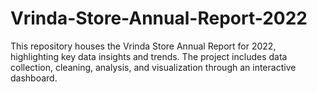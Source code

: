 # Vrinda-Store-Annual-Report-2022
This repository houses the Vrinda Store Annual Report for 2022, highlighting key data insights and trends. The project includes data collection, cleaning, analysis, and visualization through an interactive dashboard.
